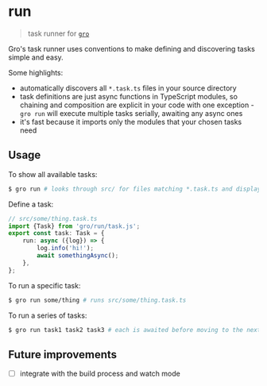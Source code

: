 # run

> task runner for
> [`gro`](https://github.com/feltcoop/gro)

Gro's task runner uses conventions to make
defining and discovering tasks simple and easy.

Some highlights:

- automatically discovers all `*.task.ts` files in your source directory
- task definitions are just async functions in TypeScript modules,
  so chaining and composition are explicit in your code with one exception -
  `gro run` will execute multiple tasks serially, awaiting any async ones
- it's fast because it imports only the modules that your chosen tasks need

## Usage

To show all available tasks:

```bash
$ gro run # looks through src/ for files matching *.task.ts and displays them
```

Define a task:

```ts
// src/some/thing.task.ts
import {Task} from 'gro/run/task.js';
export const task: Task = {
	run: async ({log}) => {
		log.info('hi!');
		await somethingAsync();
	},
};
```

To run a specific task:

```bash
$ gro run some/thing # runs src/some/thing.task.ts
```

To run a series of tasks:

```bash
$ gro run task1 task2 task3 # each is awaited before moving to the next
```

## Future improvements

- [ ] integrate with the build process and watch mode
